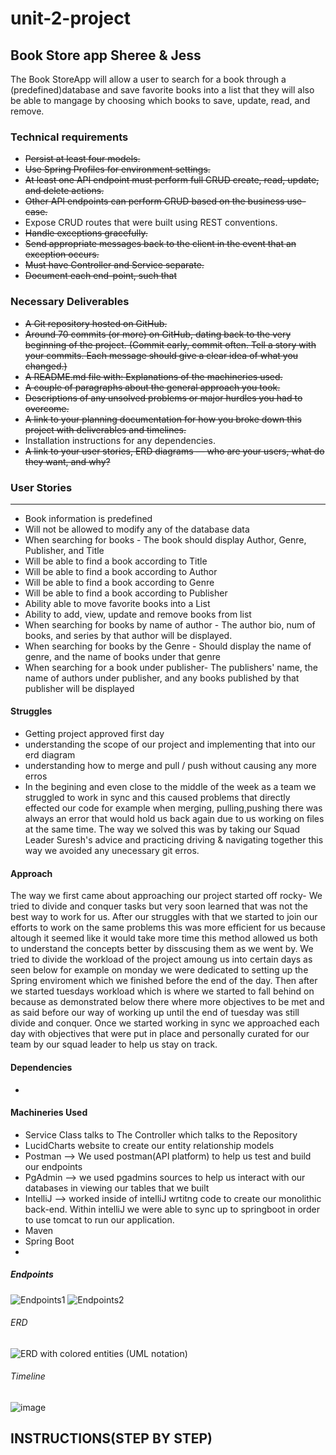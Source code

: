 # unit-2-project
## Book Store app Sheree &amp; Jess

The Book StoreApp will allow a user to search for a book through a (predefined)database and save favorite books into a list that they will also be able to mangage by choosing which books to save, update, read, and remove.

### Technical requirements
* ~~Persist at least four models.~~
* ~~Use Spring Profiles for environment settings.~~
* ~~At least one API endpoint must perform full CRUD create, read, update, and delete actions.~~
* ~~Other API endpoints can perform CRUD based on the business use-case.~~
* Expose CRUD routes that were built using REST conventions.
* ~~Handle exceptions gracefully.~~
* ~~Send appropriate messages back to the client in the event that an exception occurs.~~
* ~~Must have Controller and Service separate.~~
* ~~Document each end-point, such that~~

### Necessary Deliverables
* ~~A Git repository hosted on GitHub.~~
* ~~Around 70 commits (or more) on GitHub, dating back to the very beginning of the project. (Commit early, commit often. Tell a story with your commits. Each message should give a clear idea of what you changed.)~~
* ~~A README.md file with:
Explanations of the machineries used.~~
* ~~A couple of paragraphs about the general approach you took.~~
* ~~Descriptions of any unsolved problems or major hurdles you had to overcome.~~
* ~~A link to your planning documentation for how you broke down this project with deliverables and timelines.~~
* Installation instructions for any dependencies.
* ~~A link to your user stories, ERD diagrams — who are your users, what do they want, and why?~~

### User Stories
***
* Book information is predefined
* Will not be allowed to modify any of the database data 
* When searching for books - The book should display Author, Genre, Publisher, and Title
* Will be able to find a book according to Title
* Will be able to find a book according to Author
* Will be able to find a book according to Genre
* Will be able to find a book according to Publisher
* Ability able to move favorite books into a List
* Ability to add, view, update and remove books from list
* When searching for books by name of author - The author bio, num of books, and series by that author will be displayed.
* When searching for books by the Genre - Should display the name of genre, and the name of books under that genre
* When searching for a book under publisher- The publishers' name, the name of authors under publisher, and any books published by that publisher will be displayed

#### Struggles
* Getting project approved first day 
* understanding the scope of our project and implementing that into our erd diagram
* understanding how to merge and pull / push without causing any more erros
* In the begining and even close to the middle of the week as a team we struggled to work in sync and this caused problems that directly effected our code for example when merging, pulling,pushing there was always an error that would hold us back again due to us working on files at the same time. The way we solved this was by taking our Squad Leader Suresh's advice and practicing driving & navigating together this way we avoided any unecessary git erros.


#### Approach
The way we first came about approaching our project started off rocky- We tried to divide and conquer tasks but very soon learned that was not the best way to work for us. After our struggles with that we started to join our efforts to work on the same problems this was more efficient for us because altough it seemed like it would take more time this method allowed us both to understand the concepts better by disscusing them as we went by. We tried to divide the workload of the project amoung us into certain days as seen below for example on monday we were dedicated to setting up the Spring enviroment which we finished before the end of the day. Then after we started tuesdays workload which is where we started to fall behind on because as demonstrated below there where more objectives to be met and as said before our way of working up until the end of tuesday was still divide and conquer. Once we started working in sync we approached each day with objectives that were put in place and personally curated for our team by our squad leader to help us stay on track.

#### Dependencies
*

#### Machineries Used
* Service Class talks to The Controller which talks to the Repository
* LucidCharts website to create our entity relationship models
* Postman --> We used postman(API platform) to help us test and build our endpoints
* PgAdmin --> we used pgadmins sources to help us interact with our databases in viewing our tables that we built
* IntelliJ --> worked inside of intelliJ wrtitng code to create our monolithic back-end. Within intelliJ we were able to sync up to springboot in order to use tomcat to run our application.
* Maven
* Spring Boot
* 
##### Endpoints
![Endpoints1](https://user-images.githubusercontent.com/87440131/148090619-c19d091c-79a9-4c27-8eef-c25fe6782682.jpg)
![Endpoints2](https://user-images.githubusercontent.com/87440131/148090637-71497e99-cb71-4c75-abf2-b88fdafa584a.jpg)
###### ERD
![ERD with colored entities (UML notation)](https://user-images.githubusercontent.com/87440131/148090715-d84a159d-05e6-468b-86b6-367f8777aa73.png)
###### Timeline
![image](https://user-images.githubusercontent.com/87440131/148092580-acfd1470-5c46-49fa-a921-5a157a2b653d.png)

## INSTRUCTIONS(STEP BY STEP)

